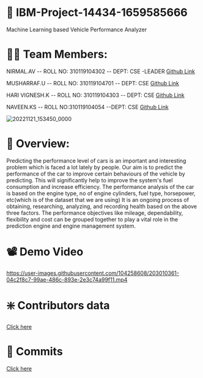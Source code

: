 # 🔧 IBM-Project-14434-1659585666
Machine Learning based Vehicle Performance Analyzer

# 🧑‍🔧 Team Members:

NIRMAL.AV -- ROLL NO: 310119104302 -- DEPT: CSE -LEADER  [Github Link](https://github.com/NirmalNimmy23)

MUSHARRAF.U -- ROLL NO: 310119104701 -- DEPT: CSE [Github Link](https://github.com/Musharraf-U)

HARI VIGNESH.K -- ROLL NO: 310119104303 -- DEPT: CSE  [Github Link](https://github.com/HariVicky0707)

NAVEEN.KS -- ROLL NO:310119104054 --DEPT: CSE  [Github Link](https://github.com/ksnavee)

![20221121_153450_0000](https://user-images.githubusercontent.com/104258608/203023150-663fc68c-9186-4f1c-91ad-ce9618d8afad.jpg)


# 📓 Overview:

Predicting the performance level of cars is an important and interesting problem which is faced a lot lately by people. 
Our aim is to predict the performance of the car to improve certain behaviours of the vehicle by predicting. 
This will significantly help to improve the system's fuel consumption and increase efficiency.
The performance analysis of the car is based on the engine type, no of engine cylinders, fuel type, horsepower, etc(which is of the dataset that we are using) 
It is an ongoing process of obtaining, researching, analyzing, and recording health based on the above three factors.
The performance objectives like mileage, dependability, flexibility and cost can be grouped together to play a vital role in 
the prediction engine and engine management system.

# 📽️ Demo Video
https://user-images.githubusercontent.com/104258608/203010361-04c2f8c7-99ae-486c-893e-2e3c74a99f11.mp4

# ❇️ Contributors data
 [Click here](https://github.com/IBM-EPBL/IBM-Project-14434-1659585666/graphs/contributors)
 
# 🔌 Commits
 [Click here](https://github.com/IBM-EPBL/IBM-Project-14434-1659585666/graphs/commit-activity)
 












